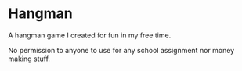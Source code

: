 # Hangman

A hangman game I created for fun in my free time.

No permission to anyone to use for any school assignment nor money making stuff.
